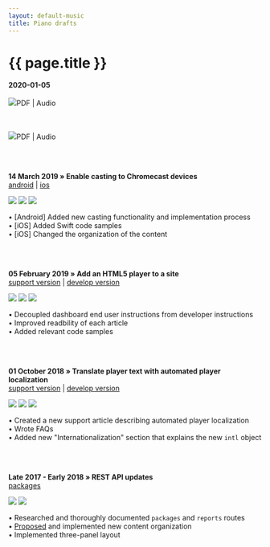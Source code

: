 ```yaml
---
layout: default-music
title: Piano drafts
---
```

<h1>{{ page.title }}</h1>

<p><strong>2020-01-05</strong><br/><br /><img src="https://img.shields.io/badge/%20-Idea 1-blue.svg"><span class="indent">PDF | Audio</span></p>
<br/><br /><img src="https://img.shields.io/badge/%20-Idea 2-purple.svg"><span class="indent">PDF | Audio</span></p>
<br/><br/>

<p><strong>14 March 2019 &raquo; Enable casting to Chromecast devices</strong><br/><a href="https://developer.jwplayer.com/sdk/android/docs/developer-guide/chromecast/enable-casting-to-chromecast-devices/" target="_blank">android</a> | <a href="https://developer.jwplayer.com/sdk/ios/docs/developer-guide/casting/chromecast/" target="_blank">ios</a><br/></p>
<img src="https://img.shields.io/badge/%20-developer--guide-blue.svg"> <img src="https://img.shields.io/badge/SDK-Android-0AAC29.svg?logo=android"> <img src="https://img.shields.io/badge/SDK-iOS-0AAC29.svg?logo=apple">
<p><span class="indent">&bull; [Android] Added new casting functionality and implementation process</span><br/>
  <span class="indent">&bull; [iOS] Added Swift code samples</span><br/>
  <span class="indent">&bull; [iOS] Changed the organization of the content</span></p>
<br/><br/>
<p><strong>05 February 2019 &raquo; Add an HTML5 player to a site</strong><br/><a href="https://support.jwplayer.com/articles/how-to-embed-a-jwplayer" target="_blank">support version</a> | <a href="https://developer.jwplayer.com/jw-player/docs/developer-guide/getting-started/add-an-html5-player/" target="_blank">develop version</a><br/></p>
<img src="https://img.shields.io/badge/%20-API-purple.svg">  <img src="https://img.shields.io/badge/%20-developer--guide-blue.svg"> <img src="https://img.shields.io/badge/%20-user--guide-green.svg">
<p><span class="indent">&bull; Decoupled dashboard end user instructions from developer instructions</span><br/>
  <span class="indent">&bull; Improved readbility of each article</span><br/>
  <span class="indent">&bull; Added relevant code samples</span></p>
<br/><br/>
<p><strong>01 October 2018 &raquo; Translate player text with automated player localization</strong><br/><a href="https://support.jwplayer.com/articles/translate-video-player-text" target="_blank">support version</a> | <a href="https://developer.jwplayer.com/jw-player/docs/developer-guide/customization/configuration-reference/#internationalization" target="_blank">develop version</a><br/></p>
<img src="https://img.shields.io/badge/%20-developer--guide-blue.svg"> <img src="https://img.shields.io/badge/%20-JSON-red.svg"> <img src="https://img.shields.io/badge/%20-user--guide-green.svg">
<p><span class="indent">&bull; Created a new support article describing automated player localization</span><br/>
  <span class="indent">&bull; Wrote FAQs</span><br/>
  <span class="indent">&bull; Added new "Internationalization" section that explains the new <code>intl</code> object</span></p>
<br/><br/>
<p><strong>Late 2017 - Early 2018 &raquo; REST API updates</strong><br/><a href="https://docs.openx.com/Content/developers/platform_api/package.html" target="_blank">packages</a><br/></p>
<img src="https://img.shields.io/badge/%20-API-purple.svg"> <img src="https://img.shields.io/badge/%20-developer--guide-blue.svg">
<p><span class="indent">&bull; Researched and thoroughly documented <code>packages</code> and <code>reports</code> routes</span><br/>
  <span class="indent">&bull; <a href="/writing-samples/rest-api-revamp.html">Proposed</a> and implemented new content organization</span><br/>
  <span class="indent">&bull; Implemented three-panel layout</span><br/></p>
<br/><br/>